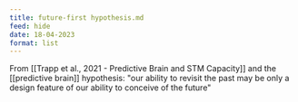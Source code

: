 ```yaml
---
title: future-first hypothesis.md
feed: hide
date: 18-04-2023
format: list
---
```



From [[Trapp et al., 2021 - Predictive Brain and STM Capacity]] and the [[predictive brain]] hypothesis: 
	"our ability to revisit the past may be only a design feature of our ability to conceive of the future"